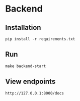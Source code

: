 # Backend
## Installation
`pip install -r requirements.txt`
## Run 
`make backend-start`
## View endpoints
`http://127.0.0.1:8000/docs`
